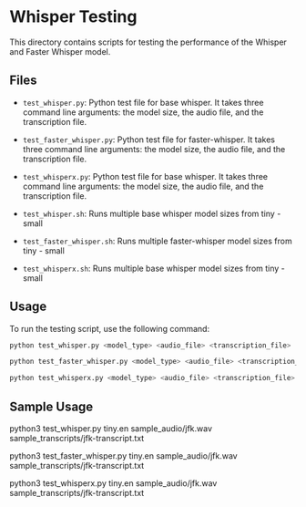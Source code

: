# Whisper Testing

This directory contains scripts for testing the performance of the Whisper and Faster Whisper model.

## Files

- `test_whisper.py`: Python test file for base whisper. It takes three command line arguments: the model size, the audio file, and the transcription file. 

- `test_faster_whisper.py`: Python test file for faster-whisper. It takes three command line arguments: the model size, the audio file, and the transcription file.

- `test_whisperx.py`: Python test file for base whisper. It takes three command line arguments: the model size, the audio file, and the transcription file. 

- `test_whisper.sh`: Runs multiple base whisper model sizes from tiny - small 

- `test_faster_whisper.sh`: Runs multiple faster-whisper model sizes from tiny - small 

- `test_whisperx.sh`: Runs multiple base whisper model sizes from tiny - small 


## Usage

To run the testing script, use the following command:

```bash
python test_whisper.py <model_type> <audio_file> <transcription_file>

python test_faster_whisper.py <model_type> <audio_file> <transcription_file>

python test_whisperx.py <model_type> <audio_file> <transcription_file>

```

## Sample Usage

python3 test_whisper.py tiny.en sample_audio/jfk.wav sample_transcripts/jfk-transcript.txt

python3 test_faster_whisper.py tiny.en sample_audio/jfk.wav sample_transcripts/jfk-transcript.txt

python3 test_whisperx.py tiny.en sample_audio/jfk.wav sample_transcripts/jfk-transcript.txt
